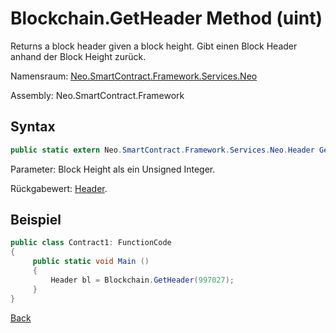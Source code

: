 # Blockchain.GetHeader Method (uint)

Returns a block header given a block height.
Gibt einen Block Header anhand der Block Height zurück.

Namensraum: [Neo.SmartContract.Framework.Services.Neo](../../neo.md)

Assembly: Neo.SmartContract.Framework

## Syntax

```c#
public static extern Neo.SmartContract.Framework.Services.Neo.Header GetHeader(uint height)
```

Parameter: Block Height als ein Unsigned Integer.

Rückgabewert: [Header](../Header.md).

## Beispiel

```c#
public class Contract1: FunctionCode
{
     public static void Main ()
     {
         Header bl = Blockchain.GetHeader(997027);
     }
}
```



[Back](../Blockchain.md)
